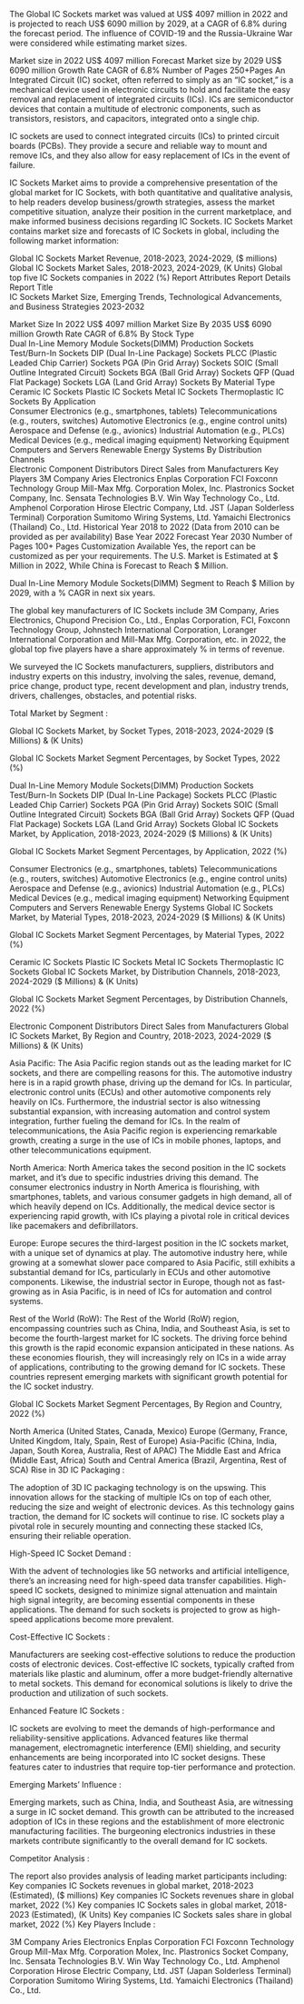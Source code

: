 The Global IC Sockets market was valued at US$ 4097 million in 2022 and is projected to reach US$ 6090 million by 2029, at a CAGR of 6.8% during the forecast period. The influence of COVID-19 and the Russia-Ukraine War were considered while estimating market sizes.

Market size in 2022	US$ 4097 million	Forecast Market size by 2029	US$ 6090 million
Growth Rate	CAGR of 6.8%	Number of Pages	250+Pages
An Integrated Circuit (IC) socket, often referred to simply as an “IC socket,” is a mechanical device used in electronic circuits to hold and facilitate the easy removal and replacement of integrated circuits (ICs). ICs are semiconductor devices that contain a multitude of electronic components, such as transistors, resistors, and capacitors, integrated onto a single chip.

IC sockets are used to connect integrated circuits (ICs) to printed circuit boards (PCBs). They provide a secure and reliable way to mount and remove ICs, and they also allow for easy replacement of ICs in the event of failure.



IC Sockets Market aims to provide a comprehensive presentation of the global market for IC Sockets, with both quantitative and qualitative analysis, to help readers develop business/growth strategies, assess the market competitive situation, analyze their position in the current marketplace, and make informed business decisions regarding IC Sockets. IC Sockets Market contains market size and forecasts of IC Sockets in global, including the following market information:

Global IC Sockets Market Revenue, 2018-2023, 2024-2029, ($ millions)
Global IC Sockets Market Sales, 2018-2023, 2024-2029, (K Units)
Global top five IC Sockets companies in 2022 (%)
Report Attributes	Report Details
Report Title	
IC Sockets Market Size, Emerging Trends, Technological Advancements, and Business Strategies 2023-2032

Market Size In 2022	US$ 4097 million
Market Size By 2035	US$ 6090 million
Growth Rate	CAGR of 6.8%
By Stock Type	
Dual In-Line Memory Module Sockets(DIMM)
Production Sockets
Test/Burn-In Sockets
DIP (Dual In-Line Package) Sockets
PLCC (Plastic Leaded Chip Carrier) Sockets
PGA (Pin Grid Array) Sockets
SOIC (Small Outline Integrated Circuit) Sockets
BGA (Ball Grid Array) Sockets
QFP (Quad Flat Package) Sockets
LGA (Land Grid Array) Sockets
By Material Type	
Ceramic IC Sockets
Plastic IC Sockets
Metal IC Sockets
Thermoplastic IC Sockets
By Application	
Consumer Electronics (e.g., smartphones, tablets)
Telecommunications (e.g., routers, switches)
Automotive Electronics (e.g., engine control units)
Aerospace and Defense (e.g., avionics)
Industrial Automation (e.g., PLCs)
Medical Devices (e.g., medical imaging equipment)
Networking Equipment
Computers and Servers
Renewable Energy Systems
By Distribution Channels	
Electronic Component Distributors
Direct Sales from Manufacturers
Key Players	
3M Company
Aries Electronics
Enplas Corporation
FCI
Foxconn Technology Group
Mill-Max Mfg. Corporation
Molex, Inc.
Plastronics Socket Company, Inc.
Sensata Technologies B.V.
Win Way Technology Co., Ltd.
Amphenol Corporation
Hirose Electric Company, Ltd.
JST (Japan Solderless Terminal) Corporation
Sumitomo Wiring Systems, Ltd.
Yamaichi Electronics (Thailand) Co., Ltd.
Historical Year	2018 to 2022 (Data from 2010 can be provided as per availability)
Base Year	2022
Forecast Year	2030
Number of Pages	100+ Pages
Customization Available	Yes, the report can be customized as per your requirements.
The U.S. Market is Estimated at $ Million in 2022, While China is Forecast to Reach $ Million.

Dual In-Line Memory Module Sockets(DIMM) Segment to Reach $ Million by 2029, with a % CAGR in next six years.

The global key manufacturers of IC Sockets include 3M Company, Aries Electronics, Chupond Precision Co., Ltd., Enplas Corporation, FCI, Foxconn Technology Group, Johnstech International Corporation, Loranger International Corporation and Mill-Max Mfg. Corporation, etc. in 2022, the global top five players have a share approximately % in terms of revenue.

We surveyed the IC Sockets manufacturers, suppliers, distributors and industry experts on this industry, involving the sales, revenue, demand, price change, product type, recent development and plan, industry trends, drivers, challenges, obstacles, and potential risks.

Total Market by Segment :

Global IC Sockets Market, by Socket Types, 2018-2023, 2024-2029 ($ Millions) & (K Units)

Global IC Sockets Market Segment Percentages, by Socket Types, 2022 (%)

Dual In-Line Memory Module Sockets(DIMM)
Production Sockets
Test/Burn-In Sockets
DIP (Dual In-Line Package) Sockets
PLCC (Plastic Leaded Chip Carrier) Sockets
PGA (Pin Grid Array) Sockets
SOIC (Small Outline Integrated Circuit) Sockets
BGA (Ball Grid Array) Sockets
QFP (Quad Flat Package) Sockets
LGA (Land Grid Array) Sockets
Global IC Sockets Market, by Application, 2018-2023, 2024-2029 ($ Millions) & (K Units)

Global IC Sockets Market Segment Percentages, by Application, 2022 (%)

Consumer Electronics (e.g., smartphones, tablets)
Telecommunications (e.g., routers, switches)
Automotive Electronics (e.g., engine control units)
Aerospace and Defense (e.g., avionics)
Industrial Automation (e.g., PLCs)
Medical Devices (e.g., medical imaging equipment)
Networking Equipment
Computers and Servers
Renewable Energy Systems
Global IC Sockets Market, by Material Types, 2018-2023, 2024-2029 ($ Millions) & (K Units)

Global IC Sockets Market Segment Percentages, by Material Types, 2022 (%)

Ceramic IC Sockets
Plastic IC Sockets
Metal IC Sockets
Thermoplastic IC Sockets
Global IC Sockets Market, by Distribution Channels, 2018-2023, 2024-2029 ($ Millions) & (K Units)

Global IC Sockets Market Segment Percentages, by Distribution Channels, 2022 (%)

Electronic Component Distributors
Direct Sales from Manufacturers
Global IC Sockets Market, By Region and Country, 2018-2023, 2024-2029 ($ Millions) & (K Units)

Asia Pacific: The Asia Pacific region stands out as the leading market for IC sockets, and there are compelling reasons for this. The automotive industry here is in a rapid growth phase, driving up the demand for ICs. In particular, electronic control units (ECUs) and other automotive components rely heavily on ICs. Furthermore, the industrial sector is also witnessing substantial expansion, with increasing automation and control system integration, further fueling the demand for ICs. In the realm of telecommunications, the Asia Pacific region is experiencing remarkable growth, creating a surge in the use of ICs in mobile phones, laptops, and other telecommunications equipment.

North America: North America takes the second position in the IC sockets market, and it’s due to specific industries driving this demand. The consumer electronics industry in North America is flourishing, with smartphones, tablets, and various consumer gadgets in high demand, all of which heavily depend on ICs. Additionally, the medical device sector is experiencing rapid growth, with ICs playing a pivotal role in critical devices like pacemakers and defibrillators.

Europe: Europe secures the third-largest position in the IC sockets market, with a unique set of dynamics at play. The automotive industry here, while growing at a somewhat slower pace compared to Asia Pacific, still exhibits a substantial demand for ICs, particularly in ECUs and other automotive components. Likewise, the industrial sector in Europe, though not as fast-growing as in Asia Pacific, is in need of ICs for automation and control systems.

Rest of the World (RoW): The Rest of the World (RoW) region, encompassing countries such as China, India, and Southeast Asia, is set to become the fourth-largest market for IC sockets. The driving force behind this growth is the rapid economic expansion anticipated in these nations. As these economies flourish, they will increasingly rely on ICs in a wide array of applications, contributing to the growing demand for IC sockets. These countries represent emerging markets with significant growth potential for the IC socket industry.

Global IC Sockets Market Segment Percentages, By Region and Country, 2022 (%)

North America (United States, Canada, Mexico)
Europe (Germany, France, United Kingdom, Italy, Spain, Rest of Europe)
Asia-Pacific (China, India, Japan, South Korea, Australia, Rest of APAC)
The Middle East and Africa (Middle East, Africa)
South and Central America (Brazil, Argentina, Rest of SCA)
Rise in 3D IC Packaging :

The adoption of 3D IC packaging technology is on the upswing. This innovation allows for the stacking of multiple ICs on top of each other, reducing the size and weight of electronic devices. As this technology gains traction, the demand for IC sockets will continue to rise. IC sockets play a pivotal role in securely mounting and connecting these stacked ICs, ensuring their reliable operation.

High-Speed IC Socket Demand :

With the advent of technologies like 5G networks and artificial intelligence, there’s an increasing need for high-speed data transfer capabilities. High-speed IC sockets, designed to minimize signal attenuation and maintain high signal integrity, are becoming essential components in these applications. The demand for such sockets is projected to grow as high-speed applications become more prevalent.

Cost-Effective IC Sockets :

Manufacturers are seeking cost-effective solutions to reduce the production costs of electronic devices. Cost-effective IC sockets, typically crafted from materials like plastic and aluminum, offer a more budget-friendly alternative to metal sockets. This demand for economical solutions is likely to drive the production and utilization of such sockets.

Enhanced Feature IC Sockets :

IC sockets are evolving to meet the demands of high-performance and reliability-sensitive applications. Advanced features like thermal management, electromagnetic interference (EMI) shielding, and security enhancements are being incorporated into IC socket designs. These features cater to industries that require top-tier performance and protection.

Emerging Markets’ Influence :

Emerging markets, such as China, India, and Southeast Asia, are witnessing a surge in IC socket demand. This growth can be attributed to the increased adoption of ICs in these regions and the establishment of more electronic manufacturing facilities. The burgeoning electronics industries in these markets contribute significantly to the overall demand for IC sockets.

Competitor Analysis :

The report also provides analysis of leading market participants including:
Key companies IC Sockets revenues in global market, 2018-2023 (Estimated), ($ millions)
Key companies IC Sockets revenues share in global market, 2022 (%)
Key companies IC Sockets sales in global market, 2018-2023 (Estimated), (K Units)
Key companies IC Sockets sales share in global market, 2022 (%)
Key Players Include :

3M Company
Aries Electronics
Enplas Corporation
FCI
Foxconn Technology Group
Mill-Max Mfg. Corporation
Molex, Inc.
Plastronics Socket Company, Inc.
Sensata Technologies B.V.
Win Way Technology Co., Ltd.
Amphenol Corporation
Hirose Electric Company, Ltd.
JST (Japan Solderless Terminal) Corporation
Sumitomo Wiring Systems, Ltd.
Yamaichi Electronics (Thailand) Co., Ltd.

